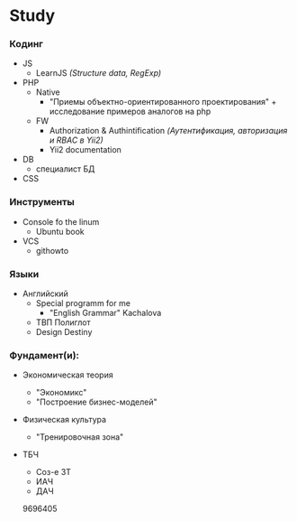 # Study

### Кодинг
- JS 
  - LearnJS *(Structure data, RegExp)*
- PHP 
  - Native
    - "Приемы объектно-ориентированного проектирования" + исследование примеров аналогов на php
  - FW
    - Authorization & Authintification *(Аутентификация, авторизация и RBAC в Yii2)*
    - Yii2 documentation
- DB 
  - специалист БД
- CSS

### Инструменты
- Сonsole fo the linum 
  - Ubuntu book
- VCS 
  - githowto

### Языки
- Английский 
  - Special programm for me
    - "English Grammar" Kachalova     
  - ТВП Полиглот
  - Design Destiny
  
### Фундамент(и):
- Экономическая теория
  - "Экономикс"
  - "Построение бизнес-моделей"
- Физическая культура
  - "Тренировочная зона"
- ТБЧ
  - Соз-е ЗТ 
  - ИАЧ
  - ДАЧ
  
  9696405
